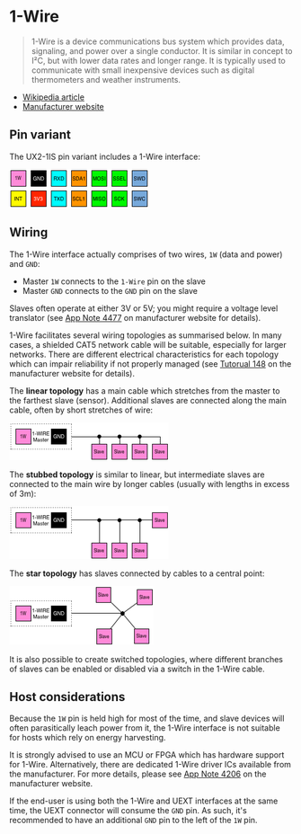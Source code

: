 # 1-Wire

> 1-Wire is a device communications bus system which provides data, signaling, and power over a single conductor. It is similar in concept to I²C, but with lower data rates and longer range. It is typically used to communicate with small inexpensive devices such as digital thermometers and weather instruments.

* [Wikipedia article](https://www.wikiwand.com/en/1-Wire)
* [Manufacturer website](https://www.maximintegrated.com/en/products/digital/one-wire.html)

## Pin variant

The UX2-1IS pin variant includes a 1-Wire interface:

![UX2-1IS](../../img/ux2-1is.png)

## Wiring

The 1-Wire interface actually comprises of two wires, `1W` (data and power) and `GND`:

* Master `1W` connects to the `1-Wire` pin on the slave
* Master `GND` connects to the `GND` pin on the slave

Slaves often operate at either 3V or 5V; you might require a voltage level translator (see [App Note 4477](https://www.maximintegrated.com/en/an4477) on manufacturer website for details).

1-Wire facilitates several wiring topologies as summarised below. In many cases, a shielded CAT5 network cable will be suitable, especially for larger networks. There are different electrical characteristics for each topology which can impair reliability if not properly managed (see [Tutorual 148](https://www.maximintegrated.com/en/app-notes/index.mvp/id/148) on the manufacturer website for details).

The **linear topology** has a main cable which stretches from the master to the farthest slave (sensor). Additional slaves are connected along the main cable, often by short stretches of wire:

![1w-linear](./1w-linear.png)

The **stubbed topology** is similar to linear, but intermediate slaves are connected to the main wire by longer cables (usually with lengths in excess of 3m):

![1w-stubbed](./1w-stubbed.png)

The **star topology** has slaves connected by cables to a central point:

![1w-star](./1w-star.png)

It is also possible to create switched topologies, where different branches of slaves can be enabled or disabled via a switch in the 1-Wire cable.

## Host considerations

Because the `1W` pin is held high for most of the time, and slave devices will often parasitically leach power from it, the 1-Wire interface is not suitable for hosts which rely on energy harvesting.

It is strongly advised to use an MCU or FPGA which has hardware support for 1-Wire. Alternatively, there are dedicated 1-Wire driver ICs available from the manufacturer. For more details, please see [App Note 4206](https://www.maximintegrated.com/en/an4206) on the manufacturer website.

If the end-user is using both the 1-Wire and UEXT interfaces at the same time, the UEXT connector will consume the `GND` pin. As such, it's recommended to have an additional `GND` pin to the left of the `1W` pin.
